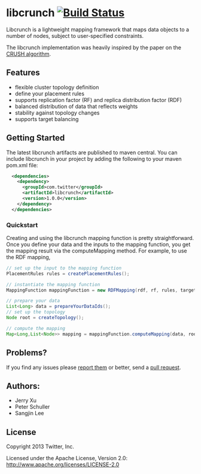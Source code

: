 # libcrunch [![Build Status](https://travis-ci.org/twitter/libcrunch.png?branch=master)](https://travis-ci.org/twitter/libcrunch)
Libcrunch is a lightweight mapping framework that maps data objects to a number of nodes, subject to user-specified constraints.

The libcrunch implementation was heavily inspired by the paper on the [CRUSH algorithm](http://www.ssrc.ucsc.edu/Papers/weil-sc06.pdf).

## Features
* flexible cluster topology definition
* define your placement rules
* supports replication factor (RF) and replica distribution factor (RDF)
* balanced distribution of data that reflects weights
* stability against topology changes
* supports target balancing

## Getting Started
The latest libcrunch artifacts are published to maven central. You can include libcrunch in your project by adding the following to your maven pom.xml file:

```xml
  <dependencies>
    <dependency>
      <groupId>com.twitter</groupId>
      <artifactId>libcrunch</artifactId>
      <version>1.0.0</version>
    </dependency>
  </dependencies>
```

### Quickstart
Creating and using the libcrunch mapping function is pretty straightforward. Once you define your data and the inputs to the mapping function, you get the mapping result via the computeMapping method. For example, to use the RDF mapping,

```java
// set up the input to the mapping function
PlacementRules rules = createPlacementRules();

// instantiate the mapping function
MappingFunction mappingFunction = new RDFMapping(rdf, rf, rules, targetBalance);

// prepare your data
List<Long> data = prepareYourDataIds();
// set up the topology
Node root = createTopology();

// compute the mapping
Map<Long,List<Node>> mapping = mappingFunction.computeMapping(data, root);
```

## Problems?

If you find any issues please [report them](https://github.com/twitter/libcrunch/issues) or better,
send a [pull request](https://github.com/twitter/libcrunch/pulls).

## Authors:
* Jerry Xu
* Peter Schuller
* Sangjin Lee

## License
Copyright 2013 Twitter, Inc.

Licensed under the Apache License, Version 2.0: http://www.apache.org/licenses/LICENSE-2.0
